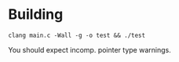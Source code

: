 # Building

```clang main.c -Wall -g -o test && ./test```

You should expect incomp. pointer type warnings. 